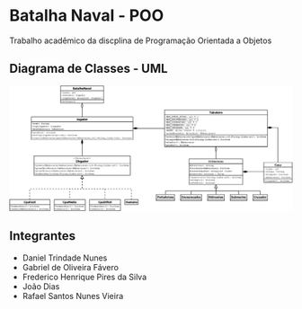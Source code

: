 # Batalha Naval - POO

Trabalho acadêmico da discplina de Programação Orientada a Objetos

## Diagrama de Classes - UML
![Diagrama de Classes - UML](UML/Diagrama1.png)


## Integrantes

* Daniel Trindade Nunes
* Gabriel de Oliveira Fávero
* Frederico Henrique Pires da Silva
* João Dias
* Rafael Santos Nunes Vieira


